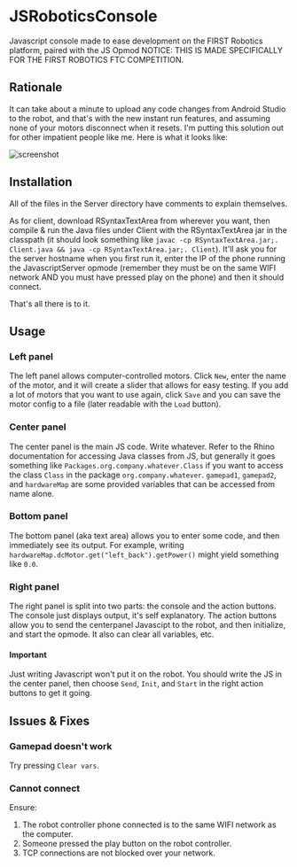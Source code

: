 # JSRoboticsConsole
Javascript console made to ease development on the FIRST Robotics platform, paired with the JS Opmod
NOTICE: THIS IS MADE SPECIFICALLY FOR THE FIRST ROBOTICS FTC COMPETITION.

## Rationale
It can take about a minute to upload any code changes from Android Studio to the robot, and that's with the new instant run features, and assuming none of your motors disconnect when it resets. I'm putting this solution out for other impatient people like me. Here is what it looks like:

![screenshot](https://cloud.githubusercontent.com/assets/2501746/20613817/3a8472f6-b28d-11e6-93f8-7748a8757832.PNG)

## Installation
All of the files in the Server directory have comments to explain themselves.

As for client, download RSyntaxTextArea from wherever you want, then compile & run the Java files under Client with the RSyntaxTextArea jar in the classpath (it should look something like `javac -cp RSyntaxTextArea.jar;. Client.java && java -cp RSyntaxTextArea.jar;. Client`). It'll ask you for the server hostname when you first run it, enter the IP of the phone running the JavascriptServer opmode (remember they must be on the same WIFI network AND you must have pressed play on the phone) and then it should connect.

That's all there is to it.

## Usage
### Left panel
The left panel allows computer-controlled motors. Click `New`, enter the name of the motor, and it will create a slider that allows for easy testing. If you add a lot of motors that you want to use again, click `Save` and you can save the motor config to a file (later readable with the `Load` button).
### Center panel
The center panel is the main JS code. Write whatever. Refer to the Rhino documentation for accessing Java classes from JS, but generally it goes something like `Packages.org.company.whatever.Class` if you want to access the class `Class` in the package `org.company.whatever`. `gamepad1`, `gamepad2`, and `hardwareMap` are some provided variables that can be accessed from name alone.
### Bottom panel
The bottom panel (aka text area) allows you to enter some code, and then immediately see its output. For example, writing `hardwareMap.dcMotor.get("left_back").getPower()` might yield something like `0.0`.
### Right panel
The right panel is split into two parts: the console and the action buttons. The console just displays output, it's self explanatory. The action buttons allow you to send the centerpanel Javascipt to the robot, and then initialize, and start the opmode. It also can clear all variables, etc.
#### Important
Just writing Javascript won't put it on the robot. You should write the JS in the center panel, then choose `Send`, `Init`, and `Start` in the right action buttons to get it going.

## Issues & Fixes
### Gamepad doesn't work
Try pressing `Clear vars`.
### Cannot connect
Ensure:
1. The robot controller phone connected is to the same WIFI network as the computer.
2. Someone pressed the play button on the robot controller.
3. TCP connections are not blocked over your network.
